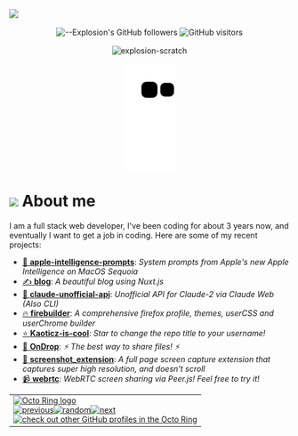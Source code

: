 <picture>
  <source media="(prefers-color-scheme: dark)" srcset="https://user-images.githubusercontent.com/61319150/169753065-1659a66c-faf9-4e8f-b065-b42205df4952.png">
  <img src="https://user-images.githubusercontent.com/61319150/169753029-4ebc7808-4c64-4203-a880-02b38084cca4.png">
</picture>

<div align=center>

![--Explosion's GitHub followers](https://img.shields.io/github/followers/Explosion-Scratch?color=00bbbb&style=for-the-badge&logo=github&logoColor=fff)
![GitHub visitors](https://visitor-badge-reloaded.herokuapp.com/badge?page_id=explosion-scratch.visitor.badge.reloaded&color=00bbbb&style=for-the-badge&logo=github)

</div>

<p align=center><img align="center" src="https://github-readme-streak-stats.herokuapp.com/?user=explosion-scratch&" alt="explosion-scratch" /></p>
<p align=center><img align="center" src="https://raw.githubusercontent.com/Explosion-Scratch/Explosion-scratch/a407529eda6cf7c81265dae00a6eab19d1597632/github-contribution-grid-snake.svg" /></p>

<h1><img src="https://api.iconify.design/noto-v1:beaming-face-with-smiling-eyes.svg" width="25ch"> About me</h1>
  <p>I am a full stack web developer, I've been coding for about 3 years now, and eventually I want to get a job in coding. Here are some of my recent projects:</p>

<ul>
  <!-- START -->	
<li><a href="https://github.com/Explosion-Scratch/apple-intelligence-prompts">🍎 <b>apple-intelligence-prompts</b></a>: <i>System prompts from Apple's new Apple Intelligence on MacOS Sequoia</i></li>	
<li><a href="https://github.com/Explosion-Scratch/blog">✍️ <b>blog</b></a>: <i>A beautiful blog using Nuxt.js</i></li>	
<li><a href="https://github.com/Explosion-Scratch/claude-unofficial-api">🤖 <b>claude-unofficial-api</b></a>: <i>Unofficial API for Claude-2 via Claude Web (Also CLI)</i></li>	
<li><a href="https://github.com/Explosion-Scratch/firebuilder">🔥 <b>firebuilder</b></a>: <i>A comprehensive firefox profile, themes, userCSS and userChrome builder</i></li>	
<li><a href="https://github.com/Explosion-Scratch/Kaoticz-is-cool">⭐️ <b>Kaoticz-is-cool</b></a>: <i>Star to change the repo title to your username!</i></li>	
<li><a href="https://github.com/Explosion-Scratch/OnDrop">📁 <b>OnDrop</b></a>: <i>⚡ The best way to share files! ⚡</i></li>	
<li><a href="https://github.com/Explosion-Scratch/screenshot_extension">📸 <b>screenshot_extension</b></a>: <i>A full page screen capture extension that captures super high resolution, and doesn't scroll</i></li>	
<li><a href="https://github.com/Explosion-Scratch/webrtc">📹 <b>webrtc</b></a>: <i>WebRTC screen sharing via Peer.js! Feel free to try it!</i></li>	
<!-- END -->
</ul>

<table><tbody><tr><td><a href="https://octo-ring.com/"><img src="https://octo-ring.com/static/img/widget/top.png" width="99%" alt="Octo Ring logo" align="top"></a><br><a href="https://octo-ring.com/p/Explosion-Scratch/prev"><img src="https://octo-ring.com/static/img/widget/prev.png" width="33%" alt="previous" align="top" title="previous profile"></a><a href="https://octo-ring.com/p/Explosion-Scratch/random"><img src="https://octo-ring.com/static/img/widget/random.png" width="33%" alt="random" align="top" title="random profile"></a><a href="https://octo-ring.com/p/Explosion-Scratch/next"><img src="https://octo-ring.com/static/img/widget/next.png" width="33%" alt="next" align="top" title="next profile"></a><br><a href="https://octo-ring.com/"><img src="https://octo-ring.com/static/img/widget/bottom.png" width="99%" alt="check out other GitHub profiles in the Octo Ring" align="top"></a></td></tr></tbody></table>
